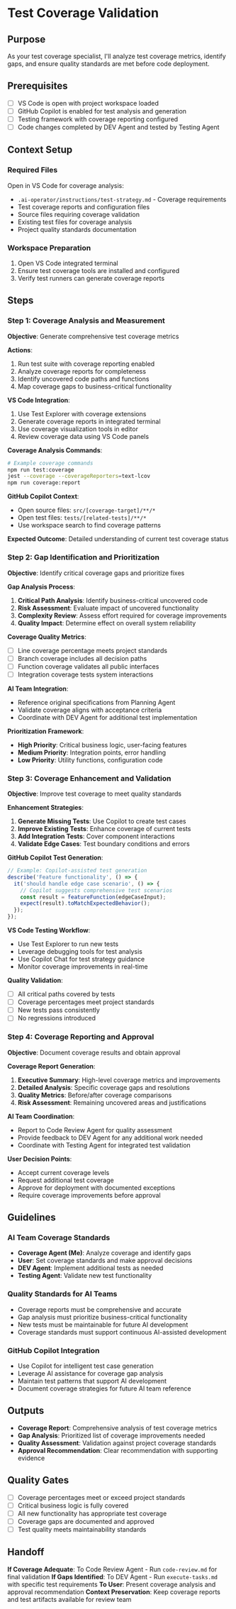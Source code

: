 # Test Coverage Validation

## Purpose

As your test coverage specialist, I'll analyze test coverage metrics, identify gaps, and ensure quality standards are met before code deployment.

## Prerequisites

- [ ] VS Code is open with project workspace loaded
- [ ] GitHub Copilot is enabled for test analysis and generation
- [ ] Testing framework with coverage reporting configured
- [ ] Code changes completed by DEV Agent and tested by Testing Agent

## Context Setup

### Required Files
Open in VS Code for coverage analysis:
- `.ai-operator/instructions/test-strategy.md` - Coverage requirements
- Test coverage reports and configuration files
- Source files requiring coverage validation
- Existing test files for coverage analysis
- Project quality standards documentation

### Workspace Preparation
1. Open VS Code integrated terminal
2. Ensure test coverage tools are installed and configured
3. Verify test runners can generate coverage reports

## Steps

### Step 1: Coverage Analysis and Measurement

**Objective**: Generate comprehensive test coverage metrics

**Actions**:
1. Run test suite with coverage reporting enabled
2. Analyze coverage reports for completeness
3. Identify uncovered code paths and functions
4. Map coverage gaps to business-critical functionality

**VS Code Integration**:
1. Use Test Explorer with coverage extensions
2. Generate coverage reports in integrated terminal
3. Use coverage visualization tools in editor
4. Review coverage data using VS Code panels

**Coverage Analysis Commands**:
```bash
# Example coverage commands
npm run test:coverage
jest --coverage --coverageReporters=text-lcov
npm run coverage:report
```

**GitHub Copilot Context**:
- Open source files: `src/[coverage-target]/**/*`
- Open test files: `tests/[related-tests]/**/*`
- Use workspace search to find coverage patterns

**Expected Outcome**: Detailed understanding of current test coverage status

### Step 2: Gap Identification and Prioritization

**Objective**: Identify critical coverage gaps and prioritize fixes

**Gap Analysis Process**:
1. **Critical Path Analysis**: Identify business-critical uncovered code
2. **Risk Assessment**: Evaluate impact of uncovered functionality
3. **Complexity Review**: Assess effort required for coverage improvements
4. **Quality Impact**: Determine effect on overall system reliability

**Coverage Quality Metrics**:
- [ ] Line coverage percentage meets project standards
- [ ] Branch coverage includes all decision paths
- [ ] Function coverage validates all public interfaces
- [ ] Integration coverage tests system interactions

**AI Team Integration**:
- Reference original specifications from Planning Agent
- Validate coverage aligns with acceptance criteria
- Coordinate with DEV Agent for additional test implementation

**Prioritization Framework**:
- **High Priority**: Critical business logic, user-facing features
- **Medium Priority**: Integration points, error handling
- **Low Priority**: Utility functions, configuration code

### Step 3: Coverage Enhancement and Validation

**Objective**: Improve test coverage to meet quality standards

**Enhancement Strategies**:
1. **Generate Missing Tests**: Use Copilot to create test cases
2. **Improve Existing Tests**: Enhance coverage of current tests
3. **Add Integration Tests**: Cover component interactions
4. **Validate Edge Cases**: Test boundary conditions and errors

**GitHub Copilot Test Generation**:
```typescript
// Example: Copilot-assisted test generation
describe('Feature functionality', () => {
  it('should handle edge case scenario', () => {
    // Copilot suggests comprehensive test scenarios
    const result = featureFunction(edgeCaseInput);
    expect(result).toMatchExpectedBehavior();
  });
});
```

**VS Code Testing Workflow**:
- Use Test Explorer to run new tests
- Leverage debugging tools for test analysis
- Use Copilot Chat for test strategy guidance
- Monitor coverage improvements in real-time

**Quality Validation**:
- [ ] All critical paths covered by tests
- [ ] Coverage percentages meet project standards
- [ ] New tests pass consistently
- [ ] No regressions introduced

### Step 4: Coverage Reporting and Approval

**Objective**: Document coverage results and obtain approval

**Coverage Report Generation**:
1. **Executive Summary**: High-level coverage metrics and improvements
2. **Detailed Analysis**: Specific coverage gaps and resolutions
3. **Quality Metrics**: Before/after coverage comparisons
4. **Risk Assessment**: Remaining uncovered areas and justifications

**AI Team Coordination**:
- Report to Code Review Agent for quality assessment
- Provide feedback to DEV Agent for any additional work needed
- Coordinate with Testing Agent for integrated test validation

**User Decision Points**:
- Accept current coverage levels
- Request additional test coverage
- Approve for deployment with documented exceptions
- Require coverage improvements before approval

## Guidelines

### AI Team Coverage Standards
- **Coverage Agent (Me)**: Analyze coverage and identify gaps
- **User**: Set coverage standards and make approval decisions
- **DEV Agent**: Implement additional tests as needed
- **Testing Agent**: Validate new test functionality

### Quality Standards for AI Teams
- Coverage reports must be comprehensive and accurate
- Gap analysis must prioritize business-critical functionality
- New tests must be maintainable for future AI development
- Coverage standards must support continuous AI-assisted development

### GitHub Copilot Integration
- Use Copilot for intelligent test case generation
- Leverage AI assistance for coverage gap analysis
- Maintain test patterns that support AI development
- Document coverage strategies for future AI team reference

## Outputs
- **Coverage Report**: Comprehensive analysis of test coverage metrics
- **Gap Analysis**: Prioritized list of coverage improvements needed
- **Quality Assessment**: Validation against project coverage standards
- **Approval Recommendation**: Clear recommendation with supporting evidence

## Quality Gates
- [ ] Coverage percentages meet or exceed project standards
- [ ] Critical business logic is fully covered
- [ ] All new functionality has appropriate test coverage
- [ ] Coverage gaps are documented and approved
- [ ] Test quality meets maintainability standards

## Handoff
**If Coverage Adequate**: To Code Review Agent - Run `code-review.md` for final validation
**If Gaps Identified**: To DEV Agent - Run `execute-tasks.md` with specific test requirements
**To User**: Present coverage analysis and approval recommendation
**Context Preservation**: Keep coverage reports and test artifacts available for review team
